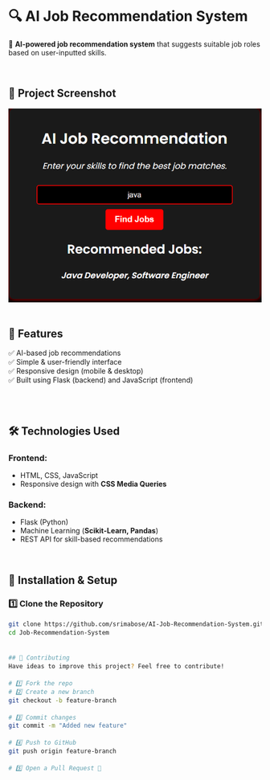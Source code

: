 # 🔍 AI Job Recommendation System  

🚀 **AI-powered job recommendation system** that suggests suitable job roles based on user-inputted skills.  

<br/>

## 📸 Project Screenshot
![Screenshot](img.png)
<br/>
<br/>

## 📌 Features  
✅ AI-based job recommendations  
✅ Simple & user-friendly interface  
✅ Responsive design (mobile & desktop)  
✅ Built using Flask (backend) and JavaScript (frontend)  

<br/>
<br/>

## 🛠️ Technologies Used  
### **Frontend:**  
- HTML, CSS, JavaScript  
- Responsive design with **CSS Media Queries**  

### **Backend:**  
- Flask (Python)  
- Machine Learning (**Scikit-Learn, Pandas**)  
- REST API for skill-based recommendations  

<br/>

## 🚀 Installation & Setup  

### **1️⃣ Clone the Repository**  
```bash
git clone https://github.com/srimabose/AI-Job-Recommendation-System.git
cd Job-Recommendation-System


## 🤝 Contributing  
Have ideas to improve this project? Feel free to contribute!  

# 1️⃣ Fork the repo
# 2️⃣ Create a new branch
git checkout -b feature-branch

# 3️⃣ Commit changes
git commit -m "Added new feature"

# 4️⃣ Push to GitHub
git push origin feature-branch

# 5️⃣ Open a Pull Request 🚀

